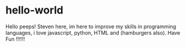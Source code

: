 # hello-world
Hello peeps!
Steven here, im here to improve my skills in programming languages, i love javascript, python, HTML and (hamburgers also).
Have Fun !!!!!!

